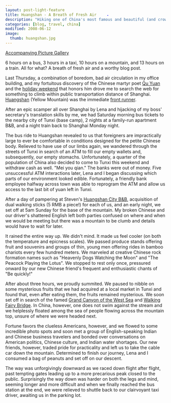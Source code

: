 ```yaml
---
layout: post-light-feature
title: Huangshan - A Breath of Fresh Air
description: "Hiking one of China's most famous and beautiful (and crowded) mountains."
categories: [blog, travel, china]
modified: 2008-06-12
image:
  thumb: huangshan.jpg
---
```

<a href="http://picasaweb.google.com/nomad2124/Huangshan">Accompanying Picture Gallery</a>

6 hours on a bus, 3 hours in a taxi, 10 hours on a mountain, and 13 hours on a train.  All for what?  A breath of fresh air and a worthy blog post.

Last Thursday, a combination of boredom, bad air circulation in my office building, and my fortuitous discovery of the Chinese martyr poet <a href="http://en.wikipedia.org/wiki/Qu_Yuan">Qu Yuan</a> and the <a href="http://en.wikipedia.org/wiki/Dragon_Boat_Festival">holiday weekend</a> that honors him drove me to search the web for something to climb within public transportation distance of Shanghai.  <a href="http://www.huangshantour.com/english/SmallClass.asp?typeid=16&amp;BigClassID=18&amp;smallclassid=411">Huangshan</a> (Yellow Mountain) was the immediate <a href="http://images.google.com/images?hl=en&amp;q=huangshan&amp;btnG=Search+Images&amp;gbv=2">front runner</a>.

After an epic scamper all over Shanghai by Lena and hijacking of my boss' secretary's translation skills by me, we had Saturday morning bus tickets to the nearby city of Tunxi (base camp), 2 nights at a family-run apartment B&amp;B, and a night train back to Shanghai Monday night.

The bus ride to Huangshan revealed to us that foreigners are impractically large to ever be comfortable in conditions designed for the petite Chinese body.  Relieved to have use of our limbs again, we wandered through the streets of Tunxi in search of an ATM to fill our empty wallets and, subsequently, our empty stomachs.  Unfortunately, a quarter of the population of China also decided to come to Tunxi this weekend and withdraw cash as well.  "Mei you qian."  The banks were out of money.  Five unsuccessful ATM interactions later, Lena and I began discussing which parts of our environment looked edible.  Fortunately, a friendly bank employee halfway across town was able to reprogram the ATM and allow us access to the last bit of yuan left in Tunxi.

After a day of pampering at Steven's <a href="http://www.hostelworld.com/availability.php/HuangshanCityBedBreakfast-Huangshan-16116">Huangshan City B&amp;B</a>, acquisition of dual walking sticks (5 RMB a piece!) for each of us, and an early night, we set off at 5am Sunday for the base of the mountain.  My broken Chinese and our driver's shattered English left both parties confused on where and when we would be meeting but there was a mountain to be clumb and details would have to wait for later.

It rained the entire way up.  We didn't mind.  It made us feel cooler (on both the temperature and epicness scales).  We passed produce stands offering fruit and souvenirs and groups of thin, young men offering rides in bamboo chariots every few hundred meters.  We marveled at creative Chinese rock formation names such as "Heavenly Dogs Watching the Moon" and "The Peacock Playing the Lotus".  We stopped to rest only once, pressured onward by our new Chinese friend's frequent and enthusiastic chants of "Be quickly!"

After about three hours, we proudly summited.  We paused to nibble on some mysterious fruits that we had acquired at a local market in Tunxi and found that, even after eating them, the fruits remained mysterious.  We soon set off in search of the famed <a href="http://www.huangshantour.com/gallery/display.asp?id=1000">Grand Canyon of the West Sea</a> and <a href="http://www.huangshantour.com/gallery/display.asp?id=662">Walking Fairy Bridge</a>.  In China, however, one does not swim against the stream and we helplessly floated among the sea of people flowing across the mountain top, unsure of where we were headed next.

Fortune favors the clueless Americans, however, and we flowed to some incredible photo spots and soon met a group of English-speaking Indian and Chinese business travelers and bonded over conversations on American politics, Chinese culture, and Indian water shortages.  Our new friends, however, traded pride for practicality and left us to take the cable car down the mountain.  Determined to finish our journey, Lena and I consumed a bag of peanuts and set off on our descent.

The way was unforgivingly downward as we raced down flight after flight, past tempting gates leading up to a more precarious peak closed to the public.  Surprisingly the way down was harder on both the legs and mind, seeming longer and more difficult and when we finally reached the bus station at the end, we were relieved to shuttle back to our clairvoyant taxi driver, awaiting us in the parking lot.

<img id="smallDivTip" style="border: 1px solid blue; z-index: 90; opacity: 1; position: absolute; left: 549px; top: 102px;" src="chrome://dictionarytip/skin/book.png" alt="" />